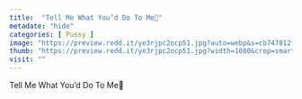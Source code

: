 ```yaml
---
title:  "Tell Me What You’d Do To Me👅"
metadate: "hide"
categories: [ Pussy ]
image: "https://preview.redd.it/ye3rjpc2ocp51.jpg?auto=webp&s=cb747812fb2bdcf324a0ce7c2a484492ea9e6e3c"
thumb: "https://preview.redd.it/ye3rjpc2ocp51.jpg?width=1080&crop=smart&auto=webp&s=528840415933b857c65ed068c84a75f47933ac51"
visit: ""
---
```

Tell Me What You’d Do To Me👅

